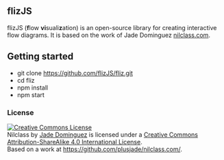 ## flizJS

flizJS (**f**low **vi**suali**z**ation) is an open-source library for creating interactive flow diagrams. It is based on the work of Jade Dominguez [nilclass.com](http://nilclass.com/).

## Getting started

* git clone https://github.com/flizJS/fliz.git
* cd fliz
* npm install
* npm start

### License

<a rel="license" href="http://creativecommons.org/licenses/by-sa/4.0/"><img alt="Creative Commons License" style="border-width:0" src="https://i.creativecommons.org/l/by-sa/4.0/88x31.png" /></a><br /><span xmlns:dct="http://purl.org/dc/terms/" href="http://purl.org/dc/dcmitype/InteractiveResource" property="dct:title" rel="dct:type">Nilclass</span> by <a xmlns:cc="http://creativecommons.org/ns#" href="http://plusjade.com/" property="cc:attributionName" rel="cc:attributionURL">Jade Dominguez</a> is licensed under a <a rel="license" href="http://creativecommons.org/licenses/by-sa/4.0/">Creative Commons Attribution-ShareAlike 4.0 International License</a>.<br />Based on a work at <a xmlns:dct="http://purl.org/dc/terms/" href="https://github.com/plusjade/nilclass.com/" rel="dct:source">https://github.com/plusjade/nilclass.com/</a>.
